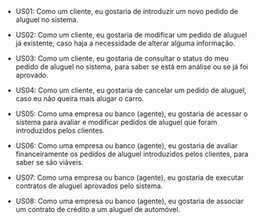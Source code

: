 - US01: Como um cliente, eu gostaria de introduzir um novo pedido de aluguel no sistema.

- US02: Como um cliente, eu gostaria de modificar um pedido de aluguel já existente, caso haja a necessidade de alterar alguma informação.

- US03: Como um cliente, eu gostaria de consultar o status do meu pedido de aluguel no sistema, para saber se está em análise ou se já foi aprovado.

- US04: Como um cliente, eu gostaria de cancelar um pedido de aluguel, caso eu não queira mais alugar o carro.

- US05: Como uma empresa ou banco (agente), eu gostaria de acessar o sistema para avaliar e modificar pedidos de aluguel que foram introduzidos pelos clientes.

- US06: Como uma empresa ou banco (agente), eu gostaria de avaliar financeiramente os pedidos de aluguel introduzidos pelos clientes, para saber se são viáveis.

- US07: Como uma empresa ou banco (agente), eu gostaria de executar contratos de aluguel aprovados pelo sistema.

- US08: Como uma empresa ou banco (agente), eu gostaria de associar um contrato de crédito a um aluguel de automóvel.